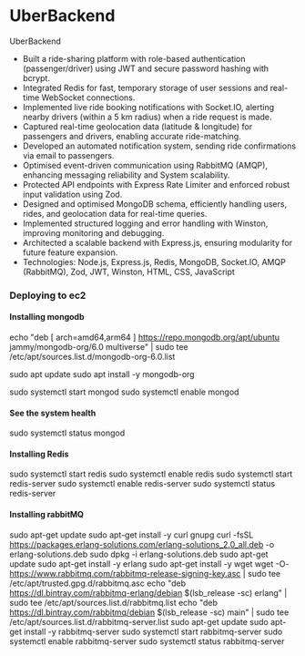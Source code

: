 # UberBackend
UberBackend
- Built a ride-sharing platform with role-based authentication (passenger/driver) using JWT and secure password hashing with bcrypt.
- Integrated Redis for fast, temporary storage of user sessions and real-time WebSocket connections.
- Implemented live ride booking notifications with Socket.IO, alerting nearby drivers (within a 5 km radius) when a ride request is made.
- Captured real-time geolocation data (latitude & longitude) for passengers and drivers, enabling accurate ride-matching.
- Developed an automated notification system, sending ride confirmations via email to passengers.
- Optimised event-driven communication using RabbitMQ (AMQP), enhancing messaging reliability and System scalability.
- Protected API endpoints with Express Rate Limiter and enforced robust input validation using Zod.
- Designed and optimised MongoDB schema, efficiently handling users, rides, and geolocation data for real-time queries.
- Implemented structured logging and error handling with Winston, improving monitoring and debugging.
- Architected a scalable backend with Express.js, ensuring modularity for future feature expansion.
- Technologies:  Node.js, Express.js, Redis, MongoDB, Socket.IO, AMQP (RabbitMQ), Zod, JWT, Winston, HTML, CSS, JavaScript


### Deploying to ec2
#### Installing mongodb
echo "deb [ arch=amd64,arm64 ] https://repo.mongodb.org/apt/ubuntu jammy/mongodb-org/6.0 multiverse" | sudo tee /etc/apt/sources.list.d/mongodb-org-6.0.list

sudo apt update
sudo apt install -y mongodb-org

sudo systemctl start mongod
sudo systemctl enable mongod

#### See the system health
sudo systemctl status mongod


#### Installing Redis
sudo systemctl start redis
sudo systemctl enable redis
sudo systemctl start redis-server
sudo systemctl enable redis-server
sudo systemctl status redis-server


#### Installing rabbitMQ
sudo apt-get update
sudo apt-get install -y curl gnupg
curl -fsSL https://packages.erlang-solutions.com/erlang-solutions_2.0_all.deb -o erlang-solutions.deb
sudo dpkg -i erlang-solutions.deb
sudo apt-get update
sudo apt-get install -y erlang
sudo apt-get install -y wget
wget -O- https://www.rabbitmq.com/rabbitmq-release-signing-key.asc | sudo tee /etc/apt/trusted.gpg.d/rabbitmq.asc
echo "deb https://dl.bintray.com/rabbitmq-erlang/debian $(lsb_release -sc) erlang" | sudo tee /etc/apt/sources.list.d/rabbitmq.list
echo "deb https://dl.bintray.com/rabbitmq/debian $(lsb_release -sc) main" | sudo tee /etc/apt/sources.list.d/rabbitmq-server.list
sudo apt-get update
sudo apt-get install -y rabbitmq-server
sudo systemctl start rabbitmq-server
sudo systemctl enable rabbitmq-server
sudo systemctl status rabbitmq-server
